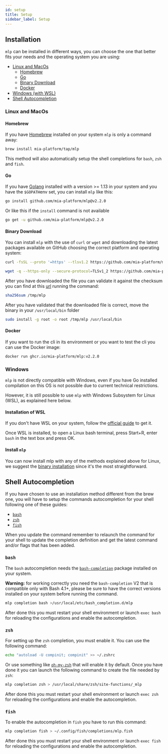 ```yaml
---
id: setup
title: Setup
sidebar_label: Setup
---
```




## Installation

`mlp` can be installed in different ways, you can choose the one that better fits your needs and the operating system
you are using:

- [Linux and MacOs](#linux-and-macos)
  - [Homebrew](#homebrew)
  - [Go](#go)
  - [Binary Download](#binary-download)
  - [Docker](#docker)
- [Windows (with WSL)](#windows)
- [Shell Autocompletion](#shell-autocompletion)

### Linux and MacOs

#### Homebrew

If you have [Homebrew] installed on your system `mlp` is only a command away:

```sh
brew install mia-platform/tap/mlp
```

This method will also automatically setup the shell completions for `bash`, `zsh` and `fish`.

#### Go

If you have [Golang] installed with a version >= 1.13 in your system and you have the `$GOPATH`env set, you can
install `mlp` like this:

```sh
go install github.com/mia-platform/mlp@v2.2.0
```

Or like this if the `install` command is not available

```sh
go get -u github.com/mia-platform/mlp@v2.2.0
```

#### Binary Download

You can install `mlp` with the use of `curl` or `wget` and downloading the latest packages available on GitHub
choosing the correct platform and operating system:

```sh
curl -fsSL --proto '=https' --tlsv1.2 https://github.com/mia-platform/mlp/releases/download/v2.2.0/mlp-linux-amd64 -o /tmp/mlp
```

```sh
wget -q --https-only --secure-protocol=TLSv1_2 https://github.com/mia-platform/mlp/releases/download/v2.2.0/mlp-linux-amd64 -O /tmp/mlp
```

After you have downloaded the file you can validate it against the checksum you can find at this [url] running the
command:

```sh
sha256sum /tmp/mlp
```

After you have validated that the downloaded file is correct, move the binary in your `/usr/local/bin` folder

```sh
sudo install -g root -o root /tmp/mlp /usr/local/bin
```

#### Docker

If you want to run the cli in its environment or you want to test the cli you can use the Docker image:

```sh
docker run ghcr.io/mia-platform/mlp:v2.2.0
```

### Windows

`mlp` is not directly compatible with Windows, even if you have Go installed compilation on this OS
is not possible due to current technical restrictions.

However, it is still possible to use `mlp` with Windows Subsystem for Linux (WSL), as explained here below.

#### Installation of WSL

If you don't have WSL on your system, follow the [official guide] to get it.

Once WSL is installed, to open a Linux bash terminal, press Start+R, enter `bash` in the text box and press OK.

#### Install `mlp`

You can now install mlp with any of the methods explained above for Linux,
we suggest the [binary installation](#binary-download) since it's the most straightforward.

## Shell Autocompletion

If you have chosen to use an installation method different from the brew one, you will have to setup the
commands autocompletion for your shell following one of these guides:

- [`bash`](#bash)
- [`zsh`](#zsh)
- [`fish`](#fish)

When you update the command remember to relaunch the command for your shell to update the completion definition
and get the latest command and/or flags that has been added.

### `bash`

The `bash` autocompletion needs the [`bash-completion`] package installed on your system.

**Warning:** for working correctly you need the `bash-completion` V2 that is compatible only with Bash 4.1+,
please be sure to have the correct versions installed on your system before running the command.

```sh
mlp completion bash >/usr/local/etc/bash_completion.d/mlp
```

After done this you must restart your shell environment or launch `exec bash` for reloading the configurations
and enable the autocompletion.

### `zsh`

For setting up the `zsh` completion, you must enable it. You can use the following command:

```sh
echo "autoload -U compinit; compinit" >> ~/.zshrc
```

Or use something like [`oh-my-zsh`] that will enable it by default. Once you have done it you can launch the
following command to create the file needed by `zsh`:

```sh
mlp completion zsh > /usr/local/share/zsh/site-functions/_mlp
```

After done this you must restart your shell environment or launch `exec zsh` for reloading the configurations and
enable the autocompletion.

### `fish`

To enable the autocompletion in `fish` you have to run this command:

```sh
mlp completion fish > ~/.config/fish/completions/mlp.fish
```

After done this you must restart your shell environment or launch `exec fish` for reloading the configurations and
enable the autocompletion.

[Homebrew]: https://brew.sh "The Missing Package Manager for macOS (or Linux)"
[Golang]: https://go.dev "Build simple, secure, scalable systems with Go"
[url]: https://github.com/mia-platform/mlp/releases/download/v0.12.2/checksums.txt "mlp checksums"
[`bash-completion`]: https://github.com/scop/bash-completion "Programmable completion functions for bash"
[`oh-my-zsh`]: https://ohmyz.sh "Oh My Zsh is a delightful, open source, community-driven
	framework for managing your Zsh configuration"
[official guide]: https://learn.microsoft.com/en-us/windows/wsl/install "How to install Linux on Windows with WSL"
